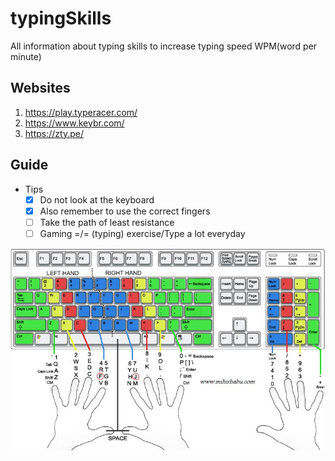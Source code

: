 # typingSkills
All information about typing skills to increase typing speed WPM(word per minute)


## Websites
1. https://play.typeracer.com/
2. https://www.keybr.com/
3. https://zty.pe/

## Guide

* Tips 
  - [x] Do not look at the keyboard
  - [x] Also remember to use the correct fingers
  - [ ] Take the path of least resistance
  - [ ] Gaming =/= (typing) exercise/Type a lot everyday

![Screenshot](img.jpg)
